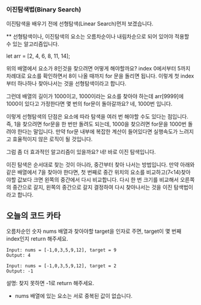 ### 이진탐색법(Binary Search)
이진탐색을 배우기 전에 선형탐색(Linear Search)먼저 보겠습니다.

** 선형탐색이나, 이진탐색의 요소는 오름차순이나 내림차순으로 되어 있어야 적용할 수 있는 알고리즘입니다.


let arr = [2, 4, 6, 8, 11, 14];

위의 배열에서 요소가 8인것을 찾으려면 어떻게 해야할까요?
index 0에서부터 5까지 차례대로 요소를 확인하면서 8이 나올 때까지 for 문을 돌리면 됩니다.
이렇게 첫 index 부터 하나하나 찾아나서는 것을 선형탐색이라고 합니다.

그런데 배열의 길이가 1000이고, 1000이라는 요소를 찾아야 하는데 arr[9999]에 1000이 있다고 가정한다면 몇 번의 for문이 돌아갈까요?
네, 1000번 입니다.

이렇게 선형탐색의 단점은 요소에 따라 탐색을 여러 번 해야할 수도 있다는 점입니다.
즉, 1을 찾으려면 for문을 한 번만 돌려도 되는데, 1000을 찾으려면 for문을 1000번 돌려야 한다는 말입니다.
만약 for문 내부에 복잡한 계산이 들어있다면 실행속도가 느려지고 효율적이지 않은 로직이 될 것입니다.

그럼 좀 더 효과적인 알고리즘이 있을까요? 
네! 바로 이진 탐색입니다.

이진 탐색은 순서대로 찾는 것이 아니라, 중간부터 찾아 나서는 방법입니다.
만약 아래와 같은 배열에서 7을 찾아야 한다면, 
첫 번째로 중간 위치의 요소를 비교하고(7<14)찾아야할 값보다 크면 왼쪽의 중간에서 다시 비교합니다.
다시 한 번 크기를 비교해서 오른쪽의 중간으로 갈지, 왼쪽의 중간으로 갈지 결정하여 다시 찾아나서는 것을 이진 탐색법이라고 합니다.





## 오늘의 코드 카타
오름차순인 숫자 nums 배열과 찾아야할 target을 인자로 주면,
target이 몇 번째 index인지 return 해주세요.

```
Input: nums = [-1,0,3,5,9,12], target = 9
Output: 4
```
```
Input: nums = [-1,0,3,5,9,12], target = 2
Output: -1
```
설명: 찾지 못하면 -1로 return 해주세요.

* nums 배열에 있는 요소는 서로 중복된 값이 없습니다.